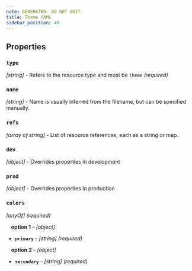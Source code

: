 ```yaml
---
note: GENERATED. DO NOT EDIT.
title: Theme YAML
sidebar_position: 40
---
```




## Properties

### `type`

_[string]_ - Refers to the resource type and must be `theme`  _(required)_

### `name`

_[string]_ - Name is usually inferred from the filename, but can be specified manually. 

### `refs`

_[array of string]_ - List of resource references, each as a string or map. 

### `dev`

_[object]_ - Overrides properties in development 

### `prod`

_[object]_ - Overrides properties in production 

### `colors`

_[anyOf]_   _(required)_

  **&nbsp;&nbsp;&nbsp;&nbsp;option 1** - _[object]_ 

  - **`primary`** - _[string]_   _(required)_

  **&nbsp;&nbsp;&nbsp;&nbsp;option 2** - _[object]_ 

  - **`secondary`** - _[string]_   _(required)_